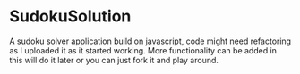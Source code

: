 # SudokuSolution
A sudoku solver application build on javascript, code might need refactoring as I uploaded it as it started working. More functionality can be added in this will do it later or you can just fork it and play around. 



